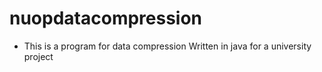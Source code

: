 # nuopdatacompression

 - This is a program for data compression
Written in java for a university project
